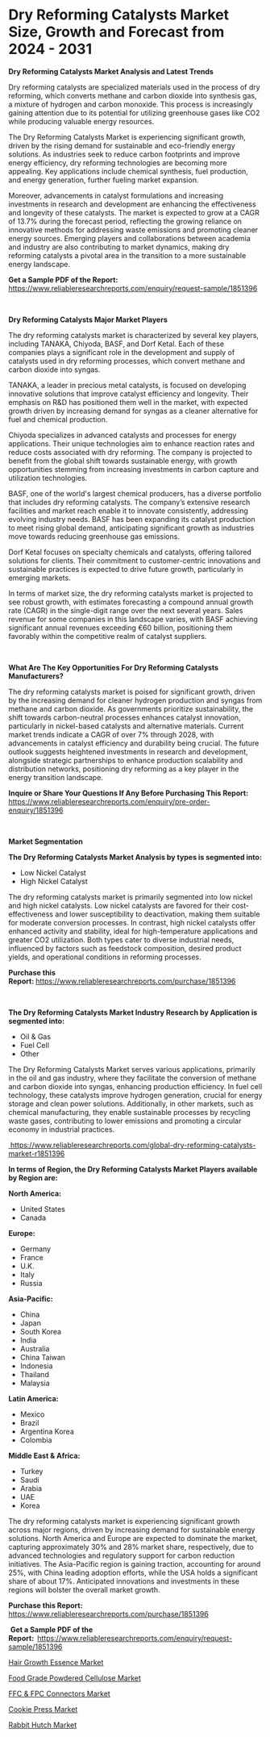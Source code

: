 <p><h1>Dry Reforming Catalysts Market Size, Growth and Forecast from 2024 - 2031</h1></p><p><strong>Dry Reforming Catalysts Market Analysis and Latest Trends</strong></p>
<p><p>Dry reforming catalysts are specialized materials used in the process of dry reforming, which converts methane and carbon dioxide into synthesis gas, a mixture of hydrogen and carbon monoxide. This process is increasingly gaining attention due to its potential for utilizing greenhouse gases like CO2 while producing valuable energy resources.</p><p>The Dry Reforming Catalysts Market is experiencing significant growth, driven by the rising demand for sustainable and eco-friendly energy solutions. As industries seek to reduce carbon footprints and improve energy efficiency, dry reforming technologies are becoming more appealing. Key applications include chemical synthesis, fuel production, and energy generation, further fueling market expansion.</p><p>Moreover, advancements in catalyst formulations and increasing investments in research and development are enhancing the effectiveness and longevity of these catalysts. The market is expected to grow at a CAGR of 13.7% during the forecast period, reflecting the growing reliance on innovative methods for addressing waste emissions and promoting cleaner energy sources. Emerging players and collaborations between academia and industry are also contributing to market dynamics, making dry reforming catalysts a pivotal area in the transition to a more sustainable energy landscape.</p></p>
<p><strong>Get a Sample PDF of the Report:&nbsp;</strong> <a href="https://www.reliableresearchreports.com/enquiry/request-sample/1851396?utm_campaign=1333&utm_medium=2&utm_source=Github&utm_content=ia&utm_term=18102024&utm_id=dry-reforming-catalysts">https://www.reliableresearchreports.com/enquiry/request-sample/1851396</a></p>
<p>&nbsp;</p>
<p><strong>Dry Reforming Catalysts Major Market Players</strong></p>
<p><p>The dry reforming catalysts market is characterized by several key players, including TANAKA, Chiyoda, BASF, and Dorf Ketal. Each of these companies plays a significant role in the development and supply of catalysts used in dry reforming processes, which convert methane and carbon dioxide into syngas.</p><p>TANAKA, a leader in precious metal catalysts, is focused on developing innovative solutions that improve catalyst efficiency and longevity. Their emphasis on R&D has positioned them well in the market, with expected growth driven by increasing demand for syngas as a cleaner alternative for fuel and chemical production.</p><p>Chiyoda specializes in advanced catalysts and processes for energy applications. Their unique technologies aim to enhance reaction rates and reduce costs associated with dry reforming. The company is projected to benefit from the global shift towards sustainable energy, with growth opportunities stemming from increasing investments in carbon capture and utilization technologies.</p><p>BASF, one of the world's largest chemical producers, has a diverse portfolio that includes dry reforming catalysts. The company’s extensive research facilities and market reach enable it to innovate consistently, addressing evolving industry needs. BASF has been expanding its catalyst production to meet rising global demand, anticipating significant growth as industries move towards reducing greenhouse gas emissions.</p><p>Dorf Ketal focuses on specialty chemicals and catalysts, offering tailored solutions for clients. Their commitment to customer-centric innovations and sustainable practices is expected to drive future growth, particularly in emerging markets.</p><p>In terms of market size, the dry reforming catalysts market is projected to see robust growth, with estimates forecasting a compound annual growth rate (CAGR) in the single-digit range over the next several years. Sales revenue for some companies in this landscape varies, with BASF achieving significant annual revenues exceeding €60 billion, positioning them favorably within the competitive realm of catalyst suppliers.</p></p>
<p>&nbsp;</p>
<p><strong>What Are The Key Opportunities For Dry Reforming Catalysts Manufacturers?</strong></p>
<p><p>The dry reforming catalysts market is poised for significant growth, driven by the increasing demand for cleaner hydrogen production and syngas from methane and carbon dioxide. As governments prioritize sustainability, the shift towards carbon-neutral processes enhances catalyst innovation, particularly in nickel-based catalysts and alternative materials. Current market trends indicate a CAGR of over 7% through 2028, with advancements in catalyst efficiency and durability being crucial. The future outlook suggests heightened investments in research and development, alongside strategic partnerships to enhance production scalability and distribution networks, positioning dry reforming as a key player in the energy transition landscape.</p></p>
<p><strong>Inquire or Share Your Questions If Any Before Purchasing This Report:</strong> <a href="https://www.reliableresearchreports.com/enquiry/pre-order-enquiry/1851396?utm_campaign=1333&utm_medium=2&utm_source=Github&utm_content=ia&utm_term=18102024&utm_id=dry-reforming-catalysts">https://www.reliableresearchreports.com/enquiry/pre-order-enquiry/1851396</a></p>
<p>&nbsp;</p>
<p><strong>Market Segmentation</strong></p>
<p><strong>The Dry Reforming Catalysts Market Analysis by types is segmented into:</strong></p>
<p><ul><li>Low Nickel Catalyst</li><li>High Nickel Catalyst</li></ul></p>
<p><p>The dry reforming catalysts market is primarily segmented into low nickel and high nickel catalysts. Low nickel catalysts are favored for their cost-effectiveness and lower susceptibility to deactivation, making them suitable for moderate conversion processes. In contrast, high nickel catalysts offer enhanced activity and stability, ideal for high-temperature applications and greater CO2 utilization. Both types cater to diverse industrial needs, influenced by factors such as feedstock composition, desired product yields, and operational conditions in reforming processes.</p></p>
<p><strong>Purchase this Report:&nbsp;</strong><a href="https://www.reliableresearchreports.com/purchase/1851396?utm_campaign=1333&utm_medium=2&utm_source=Github&utm_content=ia&utm_term=18102024&utm_id=dry-reforming-catalysts">https://www.reliableresearchreports.com/purchase/1851396</a></p>
<p>&nbsp;</p>
<p><strong>The Dry Reforming Catalysts Market Industry Research by Application is segmented into:</strong></p>
<p><ul><li>Oil & Gas</li><li>Fuel Cell</li><li>Other</li></ul></p>
<p><p>The Dry Reforming Catalysts Market serves various applications, primarily in the oil and gas industry, where they facilitate the conversion of methane and carbon dioxide into syngas, enhancing production efficiency. In fuel cell technology, these catalysts improve hydrogen generation, crucial for energy storage and clean power solutions. Additionally, in other markets, such as chemical manufacturing, they enable sustainable processes by recycling waste gases, contributing to lower emissions and promoting a circular economy in industrial practices.</p></p>
<p><a href="https://www.reliableresearchreports.com/global-dry-reforming-catalysts-market-r1851396?utm_campaign=1333&utm_medium=2&utm_source=Github&utm_content=ia&utm_term=18102024&utm_id=dry-reforming-catalysts">&nbsp;https://www.reliableresearchreports.com/global-dry-reforming-catalysts-market-r1851396</a></p>
<p><strong>In terms of Region, the Dry Reforming Catalysts Market Players available by Region are:</strong></p>
<p>
    <p> <strong> North America: </strong>
        <ul>
            <li>United States</li>
            <li>Canada</li>
        </ul>
        </p> 
    <p> <strong> Europe: </strong>
        <ul>
            <li>Germany</li>
            <li>France</li>
            <li>U.K.</li>
            <li>Italy</li>
            <li>Russia</li>
        </ul>
        </p> 
    <p> <strong> Asia-Pacific: </strong>
        <ul>
            <li>China</li>
            <li>Japan</li>
            <li>South Korea</li>
            <li>India</li>
            <li>Australia</li>
            <li>China Taiwan</li>
            <li>Indonesia</li>
            <li>Thailand</li>
            <li>Malaysia</li>
        </ul>
        </p> 
    <p> <strong> Latin America: </strong>
        <ul>
            <li>Mexico</li>
            <li>Brazil</li>
            <li>Argentina Korea</li>
            <li>Colombia</li>
        </ul>
        </p> 
    <p> <strong> Middle East & Africa: </strong>
        <ul>
            <li>Turkey</li>
            <li>Saudi</li>
            <li>Arabia</li>
            <li>UAE</li>
            <li>Korea</li>
        </ul>
    </p>
    </p>
<p><p>The dry reforming catalysts market is experiencing significant growth across major regions, driven by increasing demand for sustainable energy solutions. North America and Europe are expected to dominate the market, capturing approximately 30% and 28% market share, respectively, due to advanced technologies and regulatory support for carbon reduction initiatives. The Asia-Pacific region is gaining traction, accounting for around 25%, with China leading adoption efforts, while the USA holds a significant share of about 17%. Anticipated innovations and investments in these regions will bolster the overall market growth.</p></p>
<p><strong>Purchase this Report: </strong><a href="https://www.reliableresearchreports.com/purchase/1851396?utm_campaign=1333&utm_medium=2&utm_source=Github&utm_content=ia&utm_term=18102024&utm_id=dry-reforming-catalysts">https://www.reliableresearchreports.com/purchase/1851396</a></p>
<p>&nbsp;<strong>Get a Sample PDF of the Report:&nbsp;&nbsp;</strong><a href="https://www.reliableresearchreports.com/enquiry/request-sample/1851396?utm_campaign=1333&utm_medium=2&utm_source=Github&utm_content=ia&utm_term=18102024&utm_id=dry-reforming-catalysts">https://www.reliableresearchreports.com/enquiry/request-sample/1851396</a></p>
<p><strong></strong></p>
<p><p><a href="https://www.linkedin.com/pulse/hair-growth-essence-market-size-industry-analysis-segmentation-mkcne?utm_campaign=1333&utm_medium=2&utm_source=Github&utm_content=ia&utm_term=18102024&utm_id=dry-reforming-catalysts">Hair Growth Essence Market</a></p><p><a href="https://github.com/nathandecarvalho/Market-Research-Report-List-5/blob/main/food-grade-powdered-cellulose-market.md?utm_campaign=1333&utm_medium=2&utm_source=Github&utm_content=ia&utm_term=18102024&utm_id=dry-reforming-catalysts">Food Grade Powdered Cellulose Market</a></p><p><a href="https://www.linkedin.com/pulse/booming-ffc-fpc-connectors-market-sector-analysis-growth-p8gkc?utm_campaign=1333&utm_medium=2&utm_source=Github&utm_content=ia&utm_term=18102024&utm_id=dry-reforming-catalysts">FFC & FPC Connectors Market</a></p><p><a href="https://www.linkedin.com/pulse/cookie-press-market-emerging-trends-future-prospects-period-v0bpe?utm_campaign=1333&utm_medium=2&utm_source=Github&utm_content=ia&utm_term=18102024&utm_id=dry-reforming-catalysts">Cookie Press Market</a></p><p><a href="https://www.linkedin.com/pulse/driving-forces-global-rabbit-hutch-market-trends-applications-rkz4e?utm_campaign=1333&utm_medium=2&utm_source=Github&utm_content=ia&utm_term=18102024&utm_id=dry-reforming-catalysts">Rabbit Hutch Market</a></p></p>